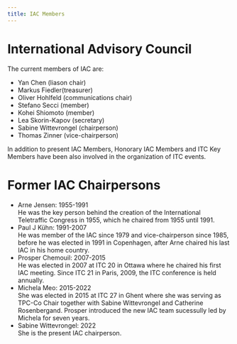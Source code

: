 ```yaml
---
title: IAC Members
---
```


# International Advisory Council


The current members of IAC are:
  
  * Yan Chen (liason chair)
  * Markus Fiedler(treasurer)
  * Oliver Hohlfeld (communications chair)
  * Stefano Secci (member)
  * Kohei Shiomoto (member)
  * Lea Skorin-Kapov (secretary)
  * Sabine Wittevrongel (chairperson)
  * Thomas Zinner (vice-chairperson) 

In addition to present IAC Members, Honorary IAC Members and ITC Key Members have been also involved in the organization of ITC events.

# Former IAC Chairpersons

  * Arne Jensen: 1955-1991<br/>
He was the key person behind the creation of the International Teletraffic Congress in 1955, which he chaired from 1955 until 1991.
  * Paul J Kühn: 1991-2007<br/>
He was member of the IAC since 1979 and vice-chairperson since 1985, before he was elected in 1991 in Copenhagen, after Arne chaired his last IAC in his home country.
  * Prosper Chemouil: 2007-2015<br/>
He was elected in 2007 at ITC 20 in Ottawa where he chaired his first IAC meeting. Since ITC 21 in Paris, 2009, the ITC conference is held annually.
  * Michela Meo: 2015-2022<br/>
She was elected in 2015 at ITC 27 in Ghent where she was serving as TPC-Co Chair together with  Sabine Wittevrongel and Catherine Rosenbergand. Prosper introduced the new IAC team sucessully led by Michela for seven years.
  * Sabine Wittevrongel: 2022<br/>
  She is the present IAC chairperson.


